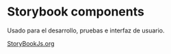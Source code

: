 # Storybook components

Usado para el desarrollo, pruebas e interfaz de usuario.

[StoryBookJs.org](https://storybook.js.org/)
